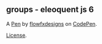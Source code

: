 groups - eleoquent js 6
-----------------------


A [Pen](https://codepen.io/flowfxdesigns/pen/KKQzmXM) by [flowfxdesigns](https://codepen.io/flowfxdesigns) on [CodePen](https://codepen.io).

[License](https://codepen.io/license/pen/KKQzmXM).